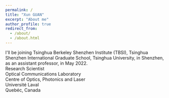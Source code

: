 ```yaml
---
permalink: /
title: "Xun GUAN"
excerpt: "About me"
author_profile: true
redirect_from: 
  - /about/
  - /about.html
---
```


I'll be joining Tsinghua Berkeley Shenzhen Institute (TBSI), Tsinghua Shenzhen International Graduate School, Tsinghua University, in Shenzhen, as an assistant professor, in May 2022.\
Research Scientist\
Optical Communications Laboratory\
Centre of Optics, Photonics and Laser\
Universit&eacute; Laval\
Queb&eacute;c, Canada

